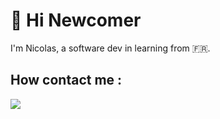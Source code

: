 # :wave: Hi Newcomer

I'm Nicolas, a software dev in learning from :fr:.


## How contact me :

![](https://img.shields.io/badge/Linkedin-Link?style=plastic&logo=Linkedin&logoColor=black&labelColor=blue&color=black&link=https%3A%2F%2Fwww.linkedin.com%2Fin%2Fnicolas-puchois-6921061b8%2F)